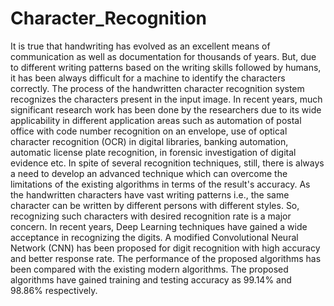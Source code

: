 # Character_Recognition

It is true that handwriting has evolved as an excellent means of communication as well as documentation for thousands of years.  But, due to different writing patterns based on the writing skills followed by humans, it has been always difficult for a machine to identify the characters correctly. The process of the handwritten character recognition system recognizes the characters present in the input image. In recent years, much significant research work has been done by the researchers due to its wide applicability in different application areas such as automation of postal office with code number recognition on an envelope, use of optical character recognition (OCR) in digital libraries, banking automation, automatic license plate recognition, in forensic investigation of digital evidence etc. In spite of several recognition techniques, still, there is always a need to develop an advanced technique which can overcome the limitations of the existing algorithms in terms of the result's accuracy. As the handwritten characters have vast writing patterns i.e., the same character can be written by different persons with different styles. So, recognizing such characters with desired recognition rate is a major concern. In recent years, Deep Learning techniques have gained a wide acceptance in recognizing the digits. A modified Convolutional Neural Network (CNN) has been proposed for digit recognition with high accuracy and better response rate. The performance of the proposed algorithms has been compared with the existing modern algorithms. The proposed algorithms have gained training and testing accuracy as 99.14% and 98.86% respectively.

